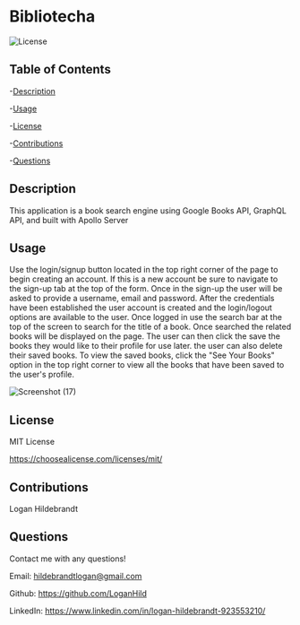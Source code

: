 
  # Bibliotecha

  ![License](https://img.shields.io/badge/license-MITLicense-success?style=plastic&logo=appveyor)

  ## Table of Contents
  -[Description](#description)

  -[Usage](#usage)

  -[License](#license)

  -[Contributions](#contributions)

  -[Questions](#questions)


  ## Description
  This application is a book search engine using Google Books API, GraphQL API, and built with Apollo Server


  ## Usage
  Use the login/signup button located in the top right corner of the page to begin creating an account. If this is a new account be sure to navigate to the sign-up tab at the top of the form. Once in the sign-up the user will be asked to provide a username, email and password. After the credentials have been established the user account is created and the login/logout options are available to the user. Once logged in use the search bar at the top of the screen to search for the title of a book. Once searched the related books will be displayed on the page. The user can then click the save the books they would like to their profile for use later. the user can also delete their saved books. To view the saved books, click the "See Your Books" option in the top right corner to view all the books that have been saved to the user's profile. 
  
  ![Screenshot (17)](https://user-images.githubusercontent.com/82903685/142974070-264311f9-480a-4c9a-a7fd-6597309556f6.png)



  ## License
 
  MIT License

  <https://choosealicense.com/licenses/mit/>

  ## Contributions
  Logan Hildebrandt

  ## Questions
  Contact me with any questions!

  Email: <hildebrandtlogan@gmail.com>

  Github: <https://github.com/LoganHild>
  
  LinkedIn: <https://www.linkedin.com/in/logan-hildebrandt-923553210/>
